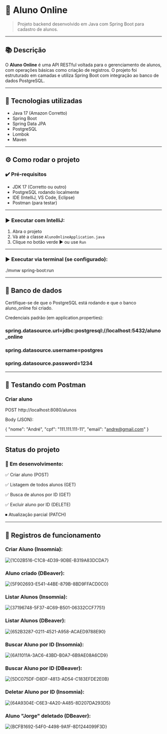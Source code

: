 # 📘 Aluno Online

> Projeto backend desenvolvido em Java com Spring Boot para cadastro de alunos.

---

## 📚 Descrição

O **Aluno Online** é uma API RESTful voltada para o gerenciamento de alunos, com operações básicas como criação de registros. O projeto foi estruturado em camadas e utiliza Spring Boot com integração ao banco de dados PostgreSQL.

---

## 🚀 Tecnologias utilizadas

- Java 17 (Amazon Corretto)
- Spring Boot
- Spring Data JPA
- PostgreSQL
- Lombok
- Maven

---

## ⚙️ Como rodar o projeto

### ✔️ Pré-requisitos

- JDK 17 (Corretto ou outro)
- PostgreSQL rodando localmente
- IDE (IntelliJ, VS Code, Eclipse)
- Postman (para testar)

---

### ▶️ Executar com IntelliJ:

1. Abra o projeto
2. Vá até a classe `AlunoOnlineApplication.java`
3. Clique no botão verde ▶️ ou use `Run`

---

### ▶️ Executar via terminal (se configurado):

./mvnw spring-boot:run

---

## 💾 Banco de dados
Certifique-se de que o PostgreSQL está rodando e que o banco aluno_online foi criado.

Credenciais padrão (em application.properties):

### spring.datasource.url=jdbc:postgresql://localhost:5432/aluno_online
### spring.datasource.username=postgres
### spring.datasource.password=1234

---

## 📨 Testando com Postman
### Criar aluno

POST http://localhost:8080/alunos

Body (JSON):

{
  "nome": "André",
  "cpf": "111.111.111-11",
  "email": "andre@gmail.com"
}

---

## Status do projeto
### 🚧 Em desenvolvimento:

✅ Criar aluno (POST)

✅ Listagem de todos alunos (GET)

✅ Busca de alunos por ID (GET)

✅ Excluir aluno por ID (DELETE)

⏹ Atualização parcial (PATCH)

---

## 📸 Registros de funcionamento
### Criar Aluno (Insomnia):
![{1C02B516-C1C8-4D39-9DBE-B319A83DCDA7}](https://github.com/user-attachments/assets/2a9ee4ed-7797-46e2-8575-818a82fc9bd2)
### Aluno criado (DBeaver):
![{5F902693-E541-44BE-879B-8BD9FFACD0C0}](https://github.com/user-attachments/assets/7af05459-7a1b-452c-8785-a03873a6ae8c)
### Listar Alunos (Insomnia):
![{37196748-5F37-4C69-B501-06332CCF7751}](https://github.com/user-attachments/assets/21485694-bc8f-49f2-9eb7-c803b0b94023)
### Listar Alunos (DBeaver):
![{652B3287-0211-4521-A958-ACAED9788E90}](https://github.com/user-attachments/assets/68f295c5-b5da-4141-91ef-a78da5cd5318)
### Buscar Aluno por ID (Insomnia):
![{6A11011A-3AC6-43BD-B0A7-6B9AE08A6CD9}](https://github.com/user-attachments/assets/b1030359-1b77-4c0b-bc36-6beae6f208b4)
### Buscar Aluno por ID (DBeaver):
![{5DC075DF-D8DF-4813-AD54-C183EFDE2E0B}](https://github.com/user-attachments/assets/673868b3-30a9-41b9-b50e-08ff452b9c6d)
### Deletar Aluno por ID (Insomnia):
![{64A9304E-C6E3-4A20-A485-8D207DA293D5}](https://github.com/user-attachments/assets/32fd18f8-af1c-40d0-978c-d10758124071)
### Aluno "Jorge" deletado (DBeaver):
![{BCFB1692-54F0-4498-9A1F-8D1244099F3D}](https://github.com/user-attachments/assets/b2f1a878-3f78-46f5-b8b4-2fcd1b2b02d7)
